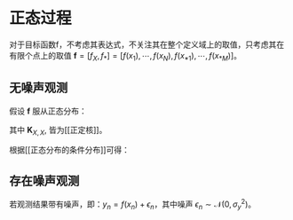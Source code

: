 # 正态过程

对于目标函数f，不考虑其表达式，不关注其在整个定义域上的取值，只考虑其在有限个点上的取值 $\mathbf{f}=[f_X, f_{*}]=[f(x_1),\cdots,f(x_N),f(x_{*1}),\cdots,f(x_{*M})]$。

## 无噪声观测

假设 $\mathbf{f}$ 服从正态分布：


其中 $\mathbf{K}_{X,X},$ 皆为[[正定核]]。

根据[[正态分布的条件分布]]可得：

## 存在噪声观测

若观测结果带有噪声，即：$y_n=f(x_n)+\epsilon_{n}$，其中噪声 $\epsilon_{n} \sim \mathcal{N}(0,\sigma^2_{y})$。